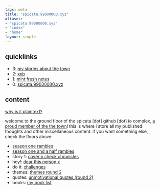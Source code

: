```yaml
---
tags: meta 
title: "spicata.99000000.xyz"
aliases:
- "spicata.99000000.xyz"
- "index"
- "home"
layout: simple
---
```


## quicklinks

- 3: [my stories about the town](towns/index.md)
- 2: [xob](xkcdob/index.md)
- 1: [mint fresh notes](mint-fresh-notes/index.md)
- 0: [spicata.99000000.xyz](index.md)

## content

[why is it plaintext?](plaintext)

welcome to the ground floor of the spicata [dot] github [dot] io complex, [a proud member of the the town](theTown.md)! this is where i store all my published thoughts and other miscellaneous content. if you want something else, check the floors above.

- [season one rambles](rambleOne.md)
- [season one and a half rambles](oneHalfRambles.md)
- story 1: [cover n check chronicles](coverCheckChronicles.md)
- hey!: [dear this person x](dearX.md)
- do it: [challenges](challenges.md)
- themes: [themes round 2](themes.md)
- quotes: [unmotivational quotes (round 2)](unmotivational.md)
- books: [my book list](booklist.md)